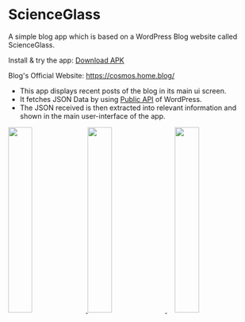  # ScienceGlass

 A simple blog app which is based on a WordPress Blog website called ScienceGlass.

 Install & try the app: [Download APK](https://drive.google.com/file/d/1t6S_fNJWltUb-kXMFivFwFjI0jX4oMOK/view?usp=sharing)

 Blog's Official Website: https://cosmos.home.blog/

 * This app displays recent posts of the blog in its main ui screen.
 * It fetches JSON Data by using [Public API](https://developer.wordpress.com/docs/api/) of WordPress.
 * The JSON received is then extracted into relevant information and shown in the main user-interface of the app.





<a href="https://user-images.githubusercontent.com/42529024/168289793-9d5c4f2c-684b-4dd8-9d0e-04b60a8c5ad8.png" target="_blank">
  <img src="https://user-images.githubusercontent.com/42529024/168289793-9d5c4f2c-684b-4dd8-9d0e-04b60a8c5ad8.png" width="31%" />
</a>

<a href="https://user-images.githubusercontent.com/42529024/168290010-b56b3edc-6dfd-47ba-a300-ff8b28a54dc5.png" target="_blank">
  <img src="https://user-images.githubusercontent.com/42529024/168290010-b56b3edc-6dfd-47ba-a300-ff8b28a54dc5.png" width="31%" />
</a>
<span>&nbsp;&nbsp;&nbsp;</span>
<a href="https://raw.githubusercontent.com/surmon-china/surmon.me.native/master/screenshots/g-3.gif" target="_blank">
  <img src="https://raw.githubusercontent.com/surmon-china/surmon.me.native/master/screenshots/g-3.gif" width="31%" />
</a>

